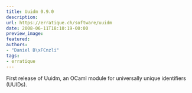 ```yaml
---
title: Uuidm 0.9.0
description:
url: https://erratique.ch/software/uuidm
date: 2008-06-11T18:10:19-00:00
preview_image:
featured:
authors:
- "Daniel B\xFCnzli"
tags:
- erratique
---
```


<p>First release of Uuidm, an OCaml module for universally unique identifiers (<abbr>UUID</abbr>s).</p>
